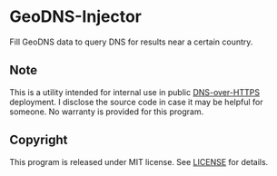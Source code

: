 GeoDNS-Injector
===============

Fill GeoDNS data to query DNS for results near a certain country.

Note
----

This is a utility intended for internal use in public
[DNS-over-HTTPS](https://github.com/m13253/dns-over-https) deployment. I
disclose the source code in case it may be helpful for someone. No warranty is
provided for this program.

Copyright
---------

This program is released under MIT license. See [LICENSE](LICENSE) for details.
